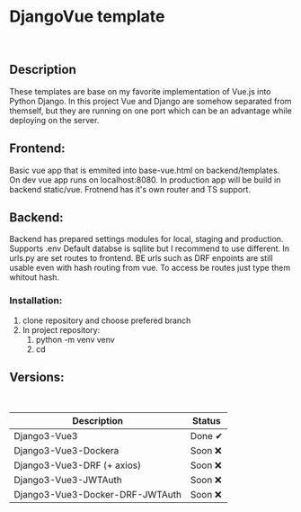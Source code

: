 # DjangoVue template
<br />

## Description
These templates are base on my favorite implementation of Vue.js into Python Django. In this project Vue and Django are somehow separated from themself, but they are running on one port which can be an advantage while deploying on the server. 

## Frontend:
Basic vue app that is emmited into base-vue.html on backend/templates. 
On dev vue app runs on localhost:8080. In production app will be build in backend static/vue.
Frotnend has it's own router and TS support. 

## Backend:
Backend has prepared settings modules for local, staging and production.
Supports .env 
Default databse is sqllite but I recommend to use different.
In urls.py are set routes to frontend. 
BE urls such as DRF enpoints are still usable even with hash routing from vue. 
To access be routes just type them whitout hash.

### Installation:
1. clone repository and choose prefered branch
2. In project repository:
    1. python -m venv venv
    2. cd 

## Versions: 

<br />

Description | Status
--- | ---
Django3-Vue3 | Done ✔
Django3-Vue3-Dockera | Soon ❌
Django3-Vue3-DRF (+ axios) | Soon ❌
Django3-Vue3-JWTAuth | Soon ❌ 
Django3-Vue3-Docker-DRF-JWTAuth | Soon ❌

